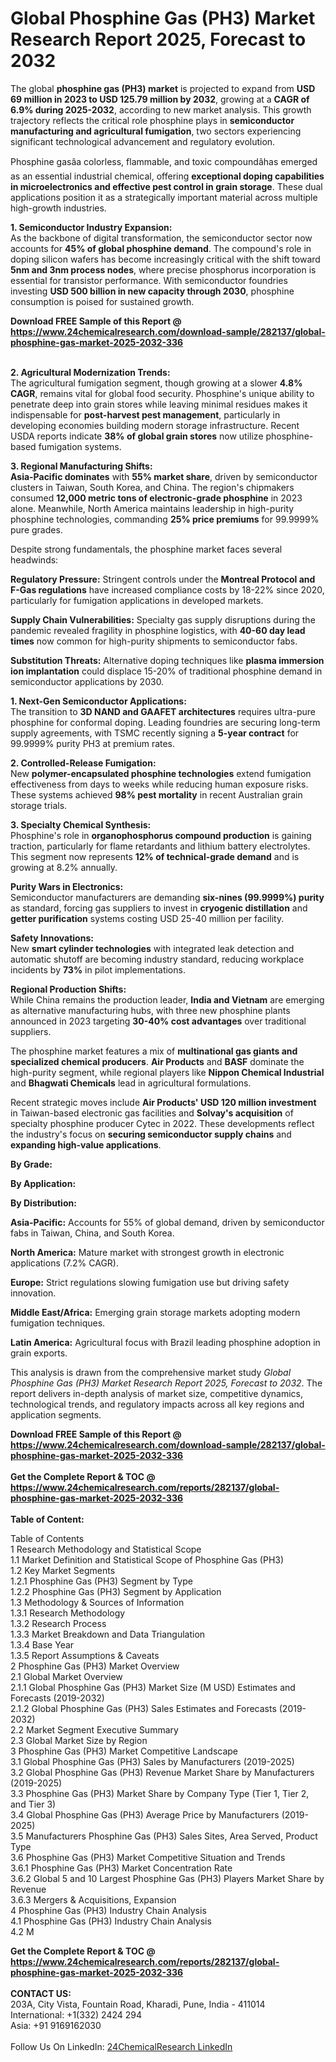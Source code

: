 <h1>Global Phosphine Gas (PH3) Market Research Report 2025, Forecast to 2032</h1><p>The global <strong>phosphine gas (PH3) market</strong> is projected to expand from <strong>USD 69 million in 2023 to USD 125.79 million by 2032</strong>, growing at a <strong>CAGR of 6.9% during 2025-2032</strong>, according to new market analysis. This growth trajectory reflects the critical role phosphine plays in <strong>semiconductor manufacturing and agricultural fumigation</strong>, two sectors experiencing significant technological advancement and regulatory evolution.</p><p>Phosphine gasâa colorless, flammable, and toxic compoundâhas emerged as an essential industrial chemical, offering <strong>exceptional doping capabilities in microelectronics and effective pest control in grain storage</strong>. These dual applications position it as a strategically important material across multiple high-growth industries.</p><p><strong>1. Semiconductor Industry Expansion:</strong><br>
As the backbone of digital transformation, the semiconductor sector now accounts for <strong>45% of global phosphine demand</strong>. The compound's role in doping silicon wafers has become increasingly critical with the shift toward <strong>5nm and 3nm process nodes</strong>, where precise phosphorus incorporation is essential for transistor performance. With semiconductor foundries investing <strong>USD 500 billion in new capacity through 2030</strong>, phosphine consumption is poised for sustained growth.</p><div><b>Download FREE Sample of this Report @ 
            <a href="https://www.24chemicalresearch.com/download-sample/282137/global-phosphine-gas-market-2025-2032-336">
            https://www.24chemicalresearch.com/download-sample/282137/global-phosphine-gas-market-2025-2032-336</a></b></div><br><p><strong>2. Agricultural Modernization Trends:</strong><br>
The agricultural fumigation segment, though growing at a slower <strong>4.8% CAGR</strong>, remains vital for global food security. Phosphine's unique ability to penetrate deep into grain stores while leaving minimal residues makes it indispensable for <strong>post-harvest pest management</strong>, particularly in developing economies building modern storage infrastructure. Recent USDA reports indicate <strong>38% of global grain stores</strong> now utilize phosphine-based fumigation systems.</p><p><strong>3. Regional Manufacturing Shifts:</strong><br>
<strong>Asia-Pacific dominates</strong> with <strong>55% market share</strong>, driven by semiconductor clusters in Taiwan, South Korea, and China. The region's chipmakers consumed <strong>12,000 metric tons of electronic-grade phosphine</strong> in 2023 alone. Meanwhile, North America maintains leadership in high-purity phosphine technologies, commanding <strong>25% price premiums</strong> for 99.9999% pure grades.</p><p>Despite strong fundamentals, the phosphine market faces several headwinds:</p><p><strong>Regulatory Pressure:</strong> Stringent controls under the <strong>Montreal Protocol and F-Gas regulations</strong> have increased compliance costs by 18-22% since 2020, particularly for fumigation applications in developed markets.</p><p><strong>Supply Chain Vulnerabilities:</strong> Specialty gas supply disruptions during the pandemic revealed fragility in phosphine logistics, with <strong>40-60 day lead times</strong> now common for high-purity shipments to semiconductor fabs.</p><p><strong>Substitution Threats:</strong> Alternative doping techniques like <strong>plasma immersion ion implantation</strong> could displace 15-20% of traditional phosphine demand in semiconductor applications by 2030.</p><p><strong>1. Next-Gen Semiconductor Applications:</strong><br>
The transition to <strong>3D NAND and GAAFET architectures</strong> requires ultra-pure phosphine for conformal doping. Leading foundries are securing long-term supply agreements, with TSMC recently signing a <strong>5-year contract</strong> for 99.9999% purity PH3 at premium rates.</p><p><strong>2. Controlled-Release Fumigation:</strong><br>
New <strong>polymer-encapsulated phosphine technologies</strong> extend fumigation effectiveness from days to weeks while reducing human exposure risks. These systems achieved <strong>98% pest mortality</strong> in recent Australian grain storage trials.</p><p><strong>3. Specialty Chemical Synthesis:</strong><br>
Phosphine's role in <strong>organophosphorus compound production</strong> is gaining traction, particularly for flame retardants and lithium battery electrolytes. This segment now represents <strong>12% of technical-grade demand</strong> and is growing at 8.2% annually.</p><p><strong>Purity Wars in Electronics:</strong><br>
Semiconductor manufacturers are demanding <strong>six-nines (99.9999%) purity</strong> as standard, forcing gas suppliers to invest in <strong>cryogenic distillation</strong> and <strong>getter purification</strong> systems costing USD 25-40 million per facility.</p><p><strong>Safety Innovations:</strong><br>
New <strong>smart cylinder technologies</strong> with integrated leak detection and automatic shutoff are becoming industry standard, reducing workplace incidents by <strong>73%</strong> in pilot implementations.</p><p><strong>Regional Production Shifts:</strong><br>
While China remains the production leader, <strong>India and Vietnam</strong> are emerging as alternative manufacturing hubs, with three new phosphine plants announced in 2023 targeting <strong>30-40% cost advantages</strong> over traditional suppliers.</p><p>The phosphine market features a mix of <strong>multinational gas giants and specialized chemical producers</strong>. <strong>Air Products</strong> and <strong>BASF</strong> dominate the high-purity segment, while regional players like <strong>Nippon Chemical Industrial</strong> and <strong>Bhagwati Chemicals</strong> lead in agricultural formulations.</p><p>Recent strategic moves include <strong>Air Products' USD 120 million investment</strong> in Taiwan-based electronic gas facilities and <strong>Solvay's acquisition</strong> of specialty phosphine producer Cytec in 2022. These developments reflect the industry's focus on <strong>securing semiconductor supply chains</strong> and <strong>expanding high-value applications</strong>.</p><p><strong>By Grade:</strong></p><p><strong>By Application:</strong></p><p><strong>By Distribution:</strong></p><p><strong>Asia-Pacific:</strong> Accounts for 55% of global demand, driven by semiconductor fabs in Taiwan, China, and South Korea.</p><p><strong>North America:</strong> Mature market with strongest growth in electronic applications (7.2% CAGR).</p><p><strong>Europe:</strong> Strict regulations slowing fumigation use but driving safety innovation.</p><p><strong>Middle East/Africa:</strong> Emerging grain storage markets adopting modern fumigation techniques.</p><p><strong>Latin America:</strong> Agricultural focus with Brazil leading phosphine adoption in grain exports.</p><p>This analysis is drawn from the comprehensive market study <em>Global Phosphine Gas (PH3) Market Research Report 2025, Forecast to 2032</em>. The report delivers in-depth analysis of market size, competitive dynamics, technological trends, and regulatory impacts across all key regions and application segments.</p><div><b>Download FREE Sample of this Report @ 
            <a href="https://www.24chemicalresearch.com/download-sample/282137/global-phosphine-gas-market-2025-2032-336">
            https://www.24chemicalresearch.com/download-sample/282137/global-phosphine-gas-market-2025-2032-336</a></b></div><br><div><b>Get the Complete Report & TOC @ 
            <a href="https://www.24chemicalresearch.com/reports/282137/global-phosphine-gas-market-2025-2032-336">
            https://www.24chemicalresearch.com/reports/282137/global-phosphine-gas-market-2025-2032-336</a></b></div><br>
            <b>Table of Content:</b><p>Table of Contents<br />
1 Research Methodology and Statistical Scope<br />
1.1 Market Definition and Statistical Scope of Phosphine Gas (PH3)<br />
1.2 Key Market Segments<br />
1.2.1 Phosphine Gas (PH3) Segment by Type<br />
1.2.2 Phosphine Gas (PH3) Segment by Application<br />
1.3 Methodology & Sources of Information<br />
1.3.1 Research Methodology<br />
1.3.2 Research Process<br />
1.3.3 Market Breakdown and Data Triangulation<br />
1.3.4 Base Year<br />
1.3.5 Report Assumptions & Caveats<br />
2 Phosphine Gas (PH3) Market Overview<br />
2.1 Global Market Overview<br />
2.1.1 Global Phosphine Gas (PH3) Market Size (M USD) Estimates and Forecasts (2019-2032)<br />
2.1.2 Global Phosphine Gas (PH3) Sales Estimates and Forecasts (2019-2032)<br />
2.2 Market Segment Executive Summary<br />
2.3 Global Market Size by Region<br />
3 Phosphine Gas (PH3) Market Competitive Landscape<br />
3.1 Global Phosphine Gas (PH3) Sales by Manufacturers (2019-2025)<br />
3.2 Global Phosphine Gas (PH3) Revenue Market Share by Manufacturers (2019-2025)<br />
3.3 Phosphine Gas (PH3) Market Share by Company Type (Tier 1, Tier 2, and Tier 3)<br />
3.4 Global Phosphine Gas (PH3) Average Price by Manufacturers (2019-2025)<br />
3.5 Manufacturers Phosphine Gas (PH3) Sales Sites, Area Served, Product Type<br />
3.6 Phosphine Gas (PH3) Market Competitive Situation and Trends<br />
3.6.1 Phosphine Gas (PH3) Market Concentration Rate<br />
3.6.2 Global 5 and 10 Largest Phosphine Gas (PH3) Players Market Share by Revenue<br />
3.6.3 Mergers & Acquisitions, Expansion<br />
4 Phosphine Gas (PH3) Industry Chain Analysis<br />
4.1 Phosphine Gas (PH3) Industry Chain Analysis<br />
4.2 M</p><div><b>Get the Complete Report & TOC @ 
            <a href="https://www.24chemicalresearch.com/reports/282137/global-phosphine-gas-market-2025-2032-336">
            https://www.24chemicalresearch.com/reports/282137/global-phosphine-gas-market-2025-2032-336</a></b></div><br><b>CONTACT US:</b><br>
            203A, City Vista, Fountain Road, Kharadi, Pune, India - 411014<br>
            International: +1(332) 2424 294<br>
            Asia: +91 9169162030 <br><br>
            Follow Us On LinkedIn: <a href="https://www.linkedin.com/company/24chemicalresearch/">24ChemicalResearch LinkedIn</a>